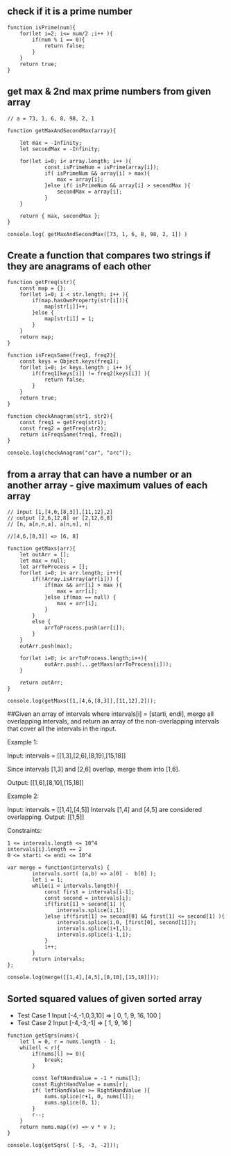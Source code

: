 ## check if it is a prime number
```
function isPrime(num){
    for(let i=2; i<= num/2 ;i++ ){
        if(num % i == 0){
            return false;
        }
    }
    return true;
}
```

## get max & 2nd max prime numbers from given array
```
// a = 73, 1, 6, 8, 98, 2, 1

function getMaxAndSecondMax(array){
    
    let max = -Infinity;
    let secondMax = -Infinity;
    
    for(let i=0; i< array.length; i++ ){
            const isPrimeNum = isPrime(array[i]);
            if( isPrimeNum && array[i] > max){
                max = array[i];
            }else if( isPrimeNum && array[i] > secondMax ){
                secondMax = array[i];
            }
    }
    
    return { max, secondMax };
}

console.log( getMaxAndSecondMax([73, 1, 6, 8, 98, 2, 1]) )
```

## Create a function that compares two strings if they are anagrams of each other
```
function getFreq(str){
    const map = {};
    for(let i=0; i < str.length; i++ ){
        if(map.hasOwnProperty(str[i])){
            map[str[i]]++;
        }else {
            map[str[i]] = 1;
        }
    }
    return map;
}

function isFreqsSame(freq1, freq2){
    const keys = Object.keys(freq1);
    for(let i=0; i< keys.length ; i++ ){
        if(freq1[keys[i]] != freq2[keys[i]] ){
            return false;
        }
    }
    return true;
}

function checkAnagram(str1, str2){
    const freq1 = getFreq(str1);
    const freq2 = getFreq(str2);
    return isFreqsSame(freq1, freq2);
}

console.log(checkAnagram("car", "arc"));

```

## from a array that can have a number or an another array - give maximum values of each array
```
// input [1,[4,6,[8,3]],[11,12],2]
// output [2,6,12,8] or [2,12,6,8]
// [n, a[n,n,a], a[n,n], n]

//[4,6,[8,3]] => [6, 8]

function getMaxs(arr){
    let outArr = [];
    let max = null;
    let arrToProcess = [];
    for(let i=0; i< arr.length; i++){
        if(!Array.isArray(arr[i])) {
            if(max && arr[i] > max ){
                max = arr[i];
            }else if(max == null) {
                max = arr[i];
            }
        }
        else {
            arrToProcess.push(arr[i]);                
        }
    }
    outArr.push(max);
    
    for(let i=0; i< arrToProcess.length;i++){
            outArr.push(...getMaxs(arrToProcess[i]));   
    }
    
    return outArr;
}

console.log(getMaxs([1,[4,6,[8,3]],[11,12],2]));
```

##Given an array of intervals where intervals[i] = [starti, endi], merge all overlapping intervals, and return an array of the non-overlapping intervals that cover all the intervals in the input.

Example 1:

Input: intervals = [[1,3],[2,6],[8,19],[15,18]]

Since intervals [1,3] and [2,6] overlap, merge them into [1,6].

Output: [[1,6],[8,10],[15,18]]

Example 2:

Input: intervals = [[1,4],[4,5]]
Intervals [1,4] and [4,5] are considered overlapping.
Output: [[1,5]]


Constraints:

    1 <= intervals.length <= 10^4
    intervals[i].length == 2
    0 <= starti <= endi <= 10^4


```
var merge = function(intervals) {
    	intervals.sort( (a,b) => a[0] -  b[0] );
        let i = 1;
        while(i < intervals.length){
            const first = intervals[i-1];
            const second = intervals[i];
            if(first[1] > second[1] ){
                intervals.splice(i,1);
            }else if(first[1] >= second[0] && first[1] <= second[1] ){
                intervals.splice(i,0, [first[0], second[1]]);
                intervals.splice(i+1,1);
                intervals.splice(i-1,1);
            }
            i++;
        }
        return intervals;
};

console.log(merge([[1,4],[4,5],[8,10],[15,18]]));
```

## Sorted squared values of given sorted array

- Test Case 1 Input [-4,-1,0,3,10] => [ 0, 1, 9, 16, 100 ]
- Test Case 2 Input [-4,-3,-1] => [ 1, 9, 16 ]

```
function getSqrs(nums){
    let l = 0, r = nums.length - 1;
    while(l < r){
        if(nums[l] >= 0){
            break;
        }
        
        const leftHandValue = -1 * nums[l];
        const RightHandValue = nums[r];
        if( leftHandValue >= RightHandValue ){
            nums.splice(r+1, 0, nums[l]);
            nums.splice(0, 1);
        }
        r--;
    }
    return nums.map((v) => v * v );
}

console.log(getSqrs( [-5, -3, -2]));
```
